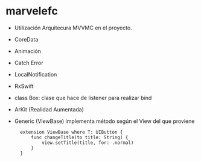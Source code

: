 # marvelefc

- Utilización Arquitecura MVVMC en el proyecto.

- CoreData
- Animación
- Catch Error
- LocalNotification
- RxSwift 
- class Box: clase que hace de listener para realizar bind
- ArKit (Realidad Aumentada)
- Generic (ViewBase) implementa método según el View del que proviene

		extension ViewBase where T: UIButton {
		    func changeTitle(to title: String) {
		        view.setTitle(title, for: .normal)
		    }
		}

